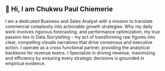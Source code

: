 ## 👋 Hi, I am Chukwu Paul Chiemerie
I am a dedicated Business and Sales Analyst with a mission to translate commercial complexity into actionable growth strategies. Why my daily work involves rigorous forecasting, and performance optimization, my true passion lies in Data Storytelling - my act of transforming raw figures into clear, compelling visuals narratives that drive consensus and executive action.
I operate as a cross functional partner, providing the analytical backbone for revenue teams. I Specialize in driving revenue, maximizing and efficiency by ensuring every strategic decisions is grounded in empirical evidence.








